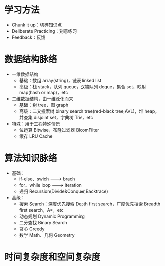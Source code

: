 # 学习方法
- Chunk it up：切碎知识点
- Deliberate Practicing：刻意练习
- Feedback：反馈


# 数据结构脉络
- 一维数据结构
  - 基础：数组 array(string)，链表 linked list
  - 高级：栈 stack，队列 queue，双端队列 deque，集合 set，映射 map(hash or map)，etc
- 二维数据结构，由一维泛化而来
  - 基础：树 tree，图 graph
  - 高级：二叉搜索树 binary search tree(red-black tree,AVL)，堆 heap，并查集 disjoint set，字典树 Trie，etc
- 特殊：用于工程特殊情景
    - 位运算 Bitwise，布隆过滤器 BloomFilter
    - 缓存 LRU Cache
# 算法知识脉络
- 基础：
  - if-else、swich ---> brach
  - for、while loop ---> iteration
  - 递归 Recursion(Divide&Conquer,Backtrace)
- 高级：
  - 搜索 Search：深度优先搜索 Depth first search，广度优先搜索 Breadth first search，A*，etc
  - 动态规划 Dynamic Programming
  - 二分查找 Binary Search
  - 贪心 Greedy
  - 数学 Math、几何 Geometry

# 时间复杂度和空间复杂度